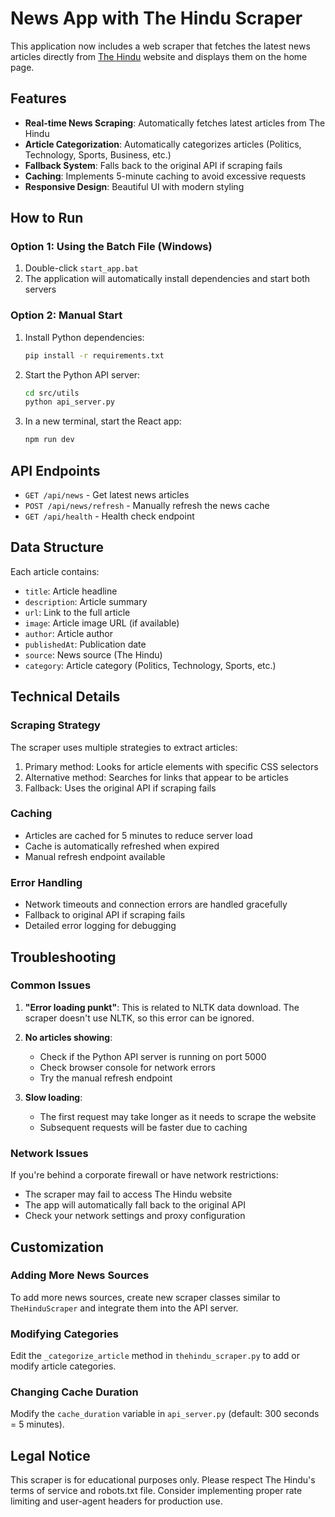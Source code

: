 # News App with The Hindu Scraper

This application now includes a web scraper that fetches the latest news articles directly from [The Hindu](https://www.thehindu.com/) website and displays them on the home page.

## Features

- **Real-time News Scraping**: Automatically fetches latest articles from The Hindu
- **Article Categorization**: Automatically categorizes articles (Politics, Technology, Sports, Business, etc.)
- **Fallback System**: Falls back to the original API if scraping fails
- **Caching**: Implements 5-minute caching to avoid excessive requests
- **Responsive Design**: Beautiful UI with modern styling

## How to Run

### Option 1: Using the Batch File (Windows)
1. Double-click `start_app.bat`
2. The application will automatically install dependencies and start both servers

### Option 2: Manual Start
1. Install Python dependencies:
   ```bash
   pip install -r requirements.txt
   ```

2. Start the Python API server:
   ```bash
   cd src/utils
   python api_server.py
   ```

3. In a new terminal, start the React app:
   ```bash
   npm run dev
   ```

## API Endpoints

- `GET /api/news` - Get latest news articles
- `POST /api/news/refresh` - Manually refresh the news cache
- `GET /api/health` - Health check endpoint

## Data Structure

Each article contains:
- `title`: Article headline
- `description`: Article summary
- `url`: Link to the full article
- `image`: Article image URL (if available)
- `author`: Article author
- `publishedAt`: Publication date
- `source`: News source (The Hindu)
- `category`: Article category (Politics, Technology, Sports, etc.)

## Technical Details

### Scraping Strategy
The scraper uses multiple strategies to extract articles:
1. Primary method: Looks for article elements with specific CSS selectors
2. Alternative method: Searches for links that appear to be articles
3. Fallback: Uses the original API if scraping fails

### Caching
- Articles are cached for 5 minutes to reduce server load
- Cache is automatically refreshed when expired
- Manual refresh endpoint available

### Error Handling
- Network timeouts and connection errors are handled gracefully
- Fallback to original API if scraping fails
- Detailed error logging for debugging

## Troubleshooting

### Common Issues

1. **"Error loading punkt"**: This is related to NLTK data download. The scraper doesn't use NLTK, so this error can be ignored.

2. **No articles showing**: 
   - Check if the Python API server is running on port 5000
   - Check browser console for network errors
   - Try the manual refresh endpoint

3. **Slow loading**: 
   - The first request may take longer as it needs to scrape the website
   - Subsequent requests will be faster due to caching

### Network Issues
If you're behind a corporate firewall or have network restrictions:
- The scraper may fail to access The Hindu website
- The app will automatically fall back to the original API
- Check your network settings and proxy configuration

## Customization

### Adding More News Sources
To add more news sources, create new scraper classes similar to `TheHinduScraper` and integrate them into the API server.

### Modifying Categories
Edit the `_categorize_article` method in `thehindu_scraper.py` to add or modify article categories.

### Changing Cache Duration
Modify the `cache_duration` variable in `api_server.py` (default: 300 seconds = 5 minutes).

## Legal Notice

This scraper is for educational purposes only. Please respect The Hindu's terms of service and robots.txt file. Consider implementing proper rate limiting and user-agent headers for production use. 